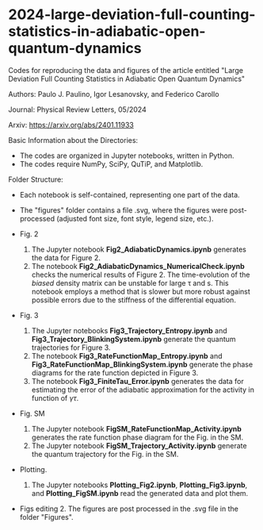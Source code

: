 # 2024-large-deviation-full-counting-statistics-in-adiabatic-open-quantum-dynamics 

Codes for reproducing the data and figures of the article entitled "Large Deviation Full Counting Statistics in Adiabatic Open Quantum Dynamics"

Authors: Paulo J. Paulino, Igor Lesanovsky, and Federico Carollo

Journal: Physical Review Letters, 05/2024

Arxiv: https://arxiv.org/abs/2401.11933

Basic Information about the Directories:
  - The codes are organized in Jupyter notebooks, written in Python.
  - The codes require NumPy, SciPy, QuTiP, and Matplotlib.

Folder Structure:
  - Each notebook is self-contained, representing one part of the data.
  - The "figures" folder contains a file .svg, where the figures were post-processed (adjusted font size, font style, legend size, etc.).

  - Fig. 2
    1. The Jupyter notebook **Fig2_AdiabaticDynamics.ipynb** generates the data for Figure 2.
    2. The notebook **Fig2_AdiabaticDynamics_NumericalCheck.ipynb** checks the numerical results of Figure 2. The time-evolution of the *biased* density matrix can be unstable for large τ and s. This notebook employs a method that is slower but more robust against possible errors due to the stiffness of the differential equation.
    
  - Fig. 3
    1. The Jupyter notebooks **Fig3_Trajectory_Entropy.ipynb** and **Fig3_Trajectory_BlinkingSystem.ipynb** generate the quantum trajectories for Figure 3.
    2. The notebook **Fig3_RateFunctionMap_Entropy.ipynb** and **Fig3_RateFunctionMap_BlinkingSystem.ipynb** generate the phase diagrams for the rate function depicted in Figure 3.
    3. The notebook **Fig3_FiniteTau_Error.ipynb** generates the data for estimating the error of the adiabatic approximation for the activity in function of $\gamma \tau$. 
  
  - Fig. SM
    1. The Jupyter notebook **FigSM_RateFunctionMap_Activity.ipynb**  generates the rate function phase diagram for the Fig. in the SM.
    2. The Jupyter notebook **FigSM_Trajectory_Activity.ipynb** generate the quantum trajectory for the Fig. in the SM. 
  
  - Plotting. 
    1. The Jupyter notebooks **Plotting_Fig2.ipynb**, **Plotting_Fig3.ipynb**, and **Plotting_FigSM.ipynb** read the generated data and plot them.
      
  - Figs editing 
    2. The figures are post processed in the .svg file in the folder "Figures". 
